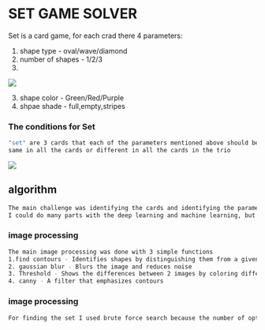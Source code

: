 # SET GAME SOLVER

Set is a card game, for each crad there 4 parameters:
1. shape type - oval/wave/diamond
2. number of shapes - 1/2/3                                         
3. 
 ![](https://github.com/hananell123/set_game_solver/photos/cards.png)

3. shape color - Green/Red/Purple
4. shpae shade - full,empty,stripes

### The conditions for Set
```bash
"set" are 3 cards that each of the parameters mentioned above should be the 
same in all the cards or different in all the cards in the trio
```
 ![](https://github.com/hananell123/set_game_solver/photos/sets.jpg)




## algorithm 
```bash
The main challenge was identifying the cards and identifying the parameters on each card.
I could do many parts with the deep learning and machine learning, but the goal of the project was to learn image processing in general and openCV in particular
```

### image processing
```bash
The main image processing was done with 3 simple functions
1.find contours - Identifies shapes by distinguishing them from a given filter
2. gaussian blur - Blurs the image and reduces noise 
3. Threshold - Shows the differences between 2 images by coloring different pixels in white (255) and identical pixels in black (0)
4. canny - A filter that emphasizes contours
```

### image processing
```bash
For finding the set I used brute force search because the number of options is not large - 12 choose 3 = 220.
```
